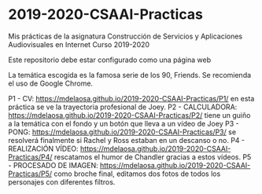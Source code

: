 # 2019-2020-CSAAI-Practicas
Mis prácticas de la asignatura Construcción de Servicios y Aplicaciones Audiovisuales en Internet
Curso 2019-2020  

Este repositorio debe estar configurado como una página web

La temática escogida es la famosa serie de los 90, Friends. 
Se recomienda el uso de Google Chrome.

P1 - CV: https://mdelaosa.github.io/2019-2020-CSAAI-Practicas/P1/ en esta práctica se ve la trayectoria profesional de Joey.
P2 - CALCULADORA: https://mdelaosa.github.io/2019-2020-CSAAI-Practicas/P2/ tiene un guiño a la temática con el fondo y un botón que lleva a un vídeo de Joey
P3 - PONG: https://mdelaosa.github.io/2019-2020-CSAAI-Practicas/P3/ se resolverá finalmente si Rachel y Ross estaban en un descanso o no.
P4 - REALIZACIÓN VÍDEO: https://mdelaosa.github.io/2019-2020-CSAAI-Practicas/P4/ rescatamos el humor de Chandler gracias a estos vídeos.
P5 - PROCESADO DE IMAGEN: https://mdelaosa.github.io/2019-2020-CSAAI-Practicas/P5/ como broche final, editamos dos fotos de todos los personajes con diferentes filtros.
